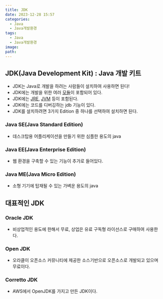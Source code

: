 ```yaml
---
title: JDK
date: 2023-12-28 15:57
categories:
  - Java
  - Java개발환경
tags:
  - Java
  - Java개발환경
image: 
path:
---
```


## JDK(Java Development Kit) : Java 개발 키트
+ JDK는 Java로 개발을 하려는 사람들이 설치하여 사용하면 된다!
+ JDK에는 개발을 위한 여러 [모듈](https://sonjh919.github.io/posts/모듈)이 포함되어 있다.
+ JDK에는 [JRE](https://sonjh919.github.io/posts/JRE), [JVM](https://sonjh919.github.io/posts/JVM) 등이 포함된다. 
+ JDK에는 코드를 디버깅하는 jdb 기능이 있다.
+ JDK를 설치하려면 3가지 Edition 중 하나를 선택하여 설치하면 된다.


### Java SE(Java Standard Edition)
+ 데스크탑용 어플리케이션을 만들기 위한 심플한 용도의 java

### Java EE(Java Enterprise Edition)
+ 웹 환경을 구축할 수 있는 기능이 추가로 들어있다.

### Java ME(Java Micro Edition)
+ 소형 기기에 탑재될 수 있는 가벼운 용도의 java 


## 대표적인 JDK

### Oracle JDK
+ 비상업적인 용도에 한해서 무료, 상업은 유료 구독형 라이선스로 구매하여 사용한다.

### Open JDK
+ 오라클이 오픈소스 커뮤니티에 제공한 소스기반으로 오픈소스로 개발되고 있으며 무료이다.

### Corretto JDK
+ AWS에서 OpenJDK를 가지고 만든 JDK이다.